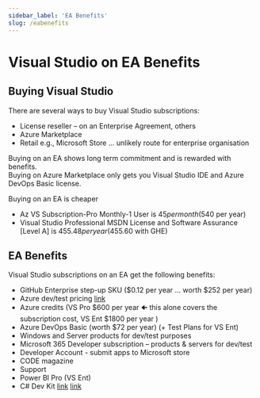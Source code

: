 ```yaml
---
sidebar_label: 'EA Benefits'
slug: /eabenefits
---
```


# Visual Studio on EA Benefits

## Buying Visual Studio

There are several ways to buy Visual Studio subscriptions:
- License reseller – on an Enterprise Agreement, others
- Azure Marketplace
- Retail e.g., Microsoft Store ... unlikely route for enterprise organisation

Buying on an EA shows long term commitment and is rewarded with benefits.  
Buying on Azure Marketplace only gets you Visual Studio IDE and Azure DevOps Basic license.

Buying on an EA is cheaper 
- Az VS Subscription-Pro Monthly-1 User  is $45 per month   ($540 per year)
- Visual Studio Professional MSDN License and Software Assurance [Level A] is $455.48 per year  ($455.60 with GHE)


## EA Benefits

Visual Studio subscriptions on an EA get the following benefits:

- GitHub Enterprise step-up SKU ($0.12 per year ... worth $252 per year)
- Azure dev/test pricing [link](https://azure.microsoft.com/pricing/offers/dev-test )
- Azure credits (VS Pro $600 per year &#129032; this alone covers the subscription cost, VS Ent $1800 per year )
- Azure DevOps Basic (worth $72 per year)   (+ Test Plans for VS Ent)
- Windows and Server products for dev/test purposes
- Microsoft 365 Developer subscription – products & servers for dev/test
- Developer Account - submit apps to Microsoft store
- CODE magazine 
- Support 
- Power BI Pro (VS Ent)
- C# Dev Kit [link](https://devblogs.microsoft.com/visualstudio/announcing-csharp-dev-kit-for-visual-studio-code/) [link](https://marketplace.visualstudio.com/items?itemName=ms-dotnettools.csdevkit)
